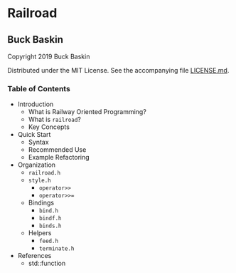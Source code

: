 # Railroad

## Buck Baskin

Copyright 2019 Buck Baskin

Distributed under the MIT License. See the accompanying file [LICENSE.md](LICENSE.md).

### Table of Contents

- Introduction
  - What is Railway Oriented Programming?
  - What is `railroad`?
  - Key Concepts
- Quick Start
  - Syntax
  - Recommended Use
  - Example Refactoring
- Organization
  - `railroad.h`
  - `style.h`
    - `operator>>`
    - `operator>>=`
  - Bindings
    - `bind.h`
    - `bindf.h`
    - `binds.h`
  - Helpers
    - `feed.h`
    - `terminate.h`
- References
  - std::function
